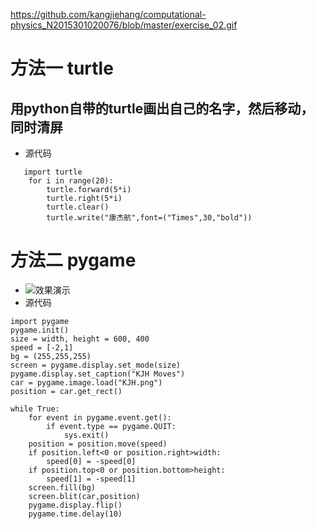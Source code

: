 https://github.com/kangjiehang/computational-physics_N2015301020076/blob/master/exercise_02.gif
# 方法一 turtle
## 用python自带的turtle画出自己的名字，然后移动，同时清屏
* 源代码
```   
   import turtle
    for i in range(20):
        turtle.forward(5*i)
        turtle.right(5*i)
        turtle.clear()
        turtle.write("康杰航",font=("Times",30,"bold"))
```

# 方法二 pygame
* ![效果演示](https://github.com/kangjiehang/computational-physics_N2015301020076/blob/master/exercise_02.gif)
* 源代码
```
import pygame
pygame.init()
size = width, height = 600, 400
speed = [-2,1]
bg = (255,255,255)
screen = pygame.display.set_mode(size)
pygame.display.set_caption("KJH Moves")
car = pygame.image.load("KJH.png")
position = car.get_rect()

while True:
	for event in pygame.event.get():
		if event.type == pygame.QUIT:
			sys.exit()
	position = position.move(speed)
	if position.left<0 or position.right>width:
		speed[0] = -speed[0]
	if position.top<0 or position.bottom>height:
		speed[1] = -speed[1]
	screen.fill(bg)
	screen.blit(car,position)
	pygame.display.flip()
	pygame.time.delay(10)
```    
